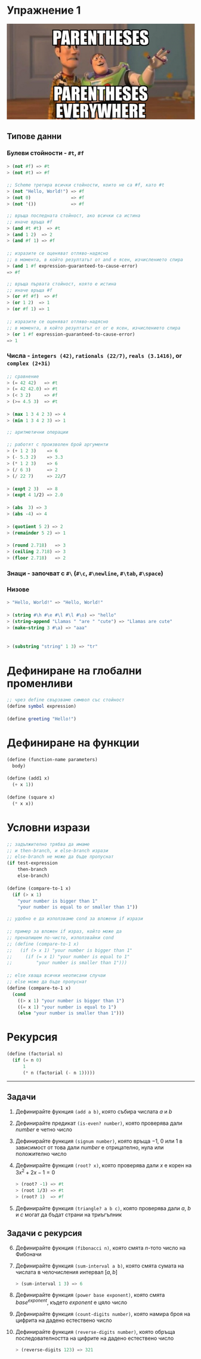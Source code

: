 # Упражнение 1

![Parentheses Everywhere](./parentheses-everywhere.jpeg)

## Типове данни

### Булеви стойности - `#t`, `#f`

```scheme
> (not #f) => #t
> (not #t) => #f

;; Scheme третира всички стойности, които не са #f, като #t
> (not "Hello, World!") => #f
> (not 0)               => #f
> (not '())             => #f
```

```scheme
;; връща последната стойност, ако всички са истина
;; иначе връща #f
> (and #t #t)  => #t
> (and 1 2)  => 2
> (and #f 1) => #f

;; изразите се оценяват отляво-надясно
;; в момента, в който резултатът от and е ясен, изчислението спира
> (and 1 #f expression-guaranteed-to-cause-error)
=> #f
```

```scheme
;; връща първата стойност, която е истина
;; иначе връща #f
> (or #f #f)  => #f
> (or 1 2)  => 1
> (or #f 1) => 1

;; изразите се оценяват отляво-надясно
;; в момента, в който резултатът от or е ясен, изчислението спира
> (or 1 #f expression-guaranteed-to-cause-error)
=> 1
```

### Числа - `integers (42)`, `rationals (22/7)`, `reals (3.1416)`, or `complex (2+3i)`

```scheme
;; сравнение
> (= 42 42)   => #t
> (= 42 42.0) => #t
> (< 3 2)     => #f
> (>= 4.5 3)  => #t

> (max 1 3 4 2 3) => 4
> (min 1 3 4 2 3) => 1
```

```scheme
;; аритметични операции

;; работят с произволен брой аргументи
> (+ 1 2 3)    => 6
> (- 5.3 2)    => 3.3
> (* 1 2 3)    => 6
> (/ 6 3)      => 2
> (/ 22 7)     => 22/7

> (expt 2 3)   => 8
> (expt 4 1/2) => 2.0

> (abs  3) => 3
> (abs -4) => 4

> (quotient 5 2) => 2
> (remainder 5 2) => 1

> (round 2.718)   => 3
> (ceiling 2.718) => 3
> (floor 2.718)   => 2
```

### Знаци - започват с `#\` (`#\c`, `#\newline`, `#\tab`, `#\space`) 

### Низове

```scheme
> "Hello, World!" => "Hello, World!"

> (string #\h #\e #\l #\l #\o) => "hello"
> (string-append "Llamas " "are " "cute") => "Llamas are cute"
> (make-string 3 #\a) => "aaa"


> (substring "string" 1 3) => "tr"
```

# Дефиниране на глобални променливи

```scheme
;; чрез define свързваме символ със стойност
(define symbol expression)

(define greeting "Hello!")
```

# Дефиниране на функции

```scheme
(define (function-name parameters)
  body)

(define (add1 x)
  (+ x 1))

(define (square x)
  (* x x))
```

# Условни изрази

```scheme
;; задължително трябва да имаме
;; и then-branch, и else-branch изрази
;; else-branch не може да бъде пропуснат
(if test-expression
    then-branch
    else-branch)

(define (compare-to-1 x)
  (if (> x 1)
    "your number is bigger than 1"
    "your number is equal to or smaller than 1"))
```

```scheme
;; удобно е да използваме cond за вложени if изрази

;; пример за вложен if израз, който може да
;; пренапишем по-чисто, използвайки cond
;; (define (compare-to-1 x)
;;   (if (> x 1) "your number is bigger than 1"
;;     (if (= x 1) "your number is equal to 1"
;;         "your number is smaller than 1")))

;; else хваща всички неописани случаи
;; else може да бъде пропуснат
(define (compare-to-1 x)
  (cond
    ((> x 1) "your number is bigger than 1")
    ((= x 1) "your number is equal to 1")
    (else "your number is smaller than 1")))
```

# Рекурсия

```scheme
(define (factorial n)
  (if (= n 0)
      1
      (* n (factorial (- n 1)))))
```

---

## Задачи

1. Дефинирайте фукнция `(add a b)`, която събира числата $a$ и $b$  

2. Дефинирайте предикат `(is-even? number)`, която проверява дали $number$ е четно число 

3. Дефинирайте функция `(signum number)`, която връща $-1$, $0$ или $1$ в зависимост от това дали $number$ е отрицателно, нула или положително число  

4. Дефинирайте функция `(root? x)`, която проверява дали $x$ е корен на $3x^2 + 2x - 1 = 0$  
    ```scheme
    > (root? -1) => #t
    > (root 1/3) => #t
    > (root? 1)  => #f
    ```

5. Дефинирайте функция `(triangle? a b c)`, която проверява дали $a$, $b$ и $c$ могат да бъдат страни на триъгълник  

## Задачи с рекурсия

6. Дефинирайте фукнция `(fibonacci n)`, която смята $n$-тото число на Фибоначи  

7. Дефинирайте функция `(sum-interval a b)`, която смята сумата на числата в челочисления интервал $[a,b]$
    ```scheme
    > (sum-interval 1 3) => 6
    ```  

8. Дефинирайте функция `(power base exponent)`, която смята $base^{exponent}$, където $exponent$ е цяло число

9. Дефинирайте функция `(count-digits number)`, която намира броя на цифрита на дадено естествено число  

10. Дефинирайте функция `(reverse-digits number)`, която обръща последователността на цифрите на дадено естествено число  

    ```scheme
    > (reverse-digits 123) => 321
    ```